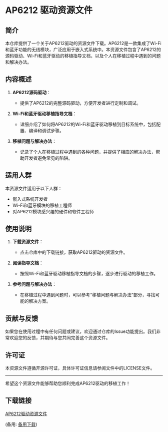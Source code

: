 # AP6212 驱动资源文件

## 简介
本仓库提供了一个关于AP6212驱动的资源文件下载。AP6212是一款集成了Wi-Fi和蓝牙功能的无线模块，广泛应用于嵌入式系统中。本资源文件包含了AP6212的源码驱动、Wi-Fi和蓝牙驱动的移植指导文档，以及个人在移植过程中遇到的问题和解决办法。

## 内容概述
1. **AP6212源码驱动**：
   - 提供了AP6212的完整源码驱动，方便开发者进行定制和调试。

2. **Wi-Fi和蓝牙驱动移植指导文档**：
   - 详细介绍了如何将AP6212的Wi-Fi和蓝牙驱动移植到目标系统中，包括配置、编译和调试步骤。

3. **移植问题与解决办法**：
   - 记录了个人在移植过程中遇到的各种问题，并提供了相应的解决办法，帮助开发者避免常见的陷阱。

## 适用人群
本资源文件适用于以下人群：
- 嵌入式系统开发者
- Wi-Fi和蓝牙模块的移植工程师
- 对AP6212模块感兴趣的硬件和软件工程师

## 使用说明
1. **下载资源文件**：
   - 点击仓库中的下载链接，获取AP6212驱动的资源文件。

2. **阅读指导文档**：
   - 按照Wi-Fi和蓝牙驱动移植指导文档的步骤，逐步进行驱动的移植工作。

3. **参考问题与解决办法**：
   - 在移植过程中遇到问题时，可以参考“移植问题与解决办法”部分，寻找可能的解决方案。

## 贡献与反馈
如果您在使用过程中有任何问题或建议，欢迎通过仓库的Issue功能提出。我们非常欢迎您的反馈，并期待与您共同完善这个资源文件。

## 许可证
本资源文件遵循开源许可证，具体许可证信息请参阅文件中的LICENSE文件。

---

希望这个资源文件能够帮助您顺利完成AP6212驱动的移植工作！

## 下载链接
[AP6212驱动资源文件](https://pan.quark.cn/s/0b5a9a9178ca) 

(备用: [备用下载](https://pan.baidu.com/s/1j8w6Sc1uYoOnC807sgDgcw?pwd=1234))
